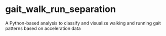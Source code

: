 # gait_walk_run_separation
A Python-based analysis to classify and visualize walking and running gait patterns based on acceleration data
